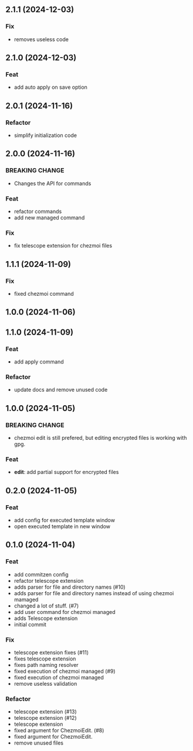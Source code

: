 ## 2.1.1 (2024-12-03)

### Fix

- removes useless code

## 2.1.0 (2024-12-03)

### Feat

- add auto apply on save option

## 2.0.1 (2024-11-16)

### Refactor

- simplify initialization code

## 2.0.0 (2024-11-16)

### BREAKING CHANGE

- Changes the API for commands

### Feat

- refactor commands
- add new managed command

### Fix

- fix telescope extension for chezmoi files

## 1.1.1 (2024-11-09)

### Fix

- fixed chezmoi command

## 1.0.0 (2024-11-06)

## 1.1.0 (2024-11-09)

### Feat

- add apply command

### Refactor

- update docs and remove unused code

## 1.0.0 (2024-11-05)

### BREAKING CHANGE

- chezmoi edit is still prefered, but editing encrypted files is working with gpg.

### Feat

- **edit**: add partial support for encrypted files

## 0.2.0 (2024-11-05)

### Feat

- add config for executed template window
- open executed template in new window

## 0.1.0 (2024-11-04)

### Feat

- add commitzen config
- refactor telescope extension
- adds parser for file and directory names (#10)
- adds parser for file and directory names instead of using chezmoi mamaged
- changed a lot of stuff. (#7)
- add user command for chezmoi managed
- adds Telescope extension
- initial commit

### Fix

- telescope extension fixes (#11)
- fixes telescope extension
- fixes path naming resolver
- fixed execution of chezmoi managed (#9)
- fixed execution of chezmoi managed
- remove useless validation

### Refactor

- telescope extension (#13)
- telescope extension (#12)
- telescope extension
- fixed argument for ChezmoiEdit. (#8)
- fixed argument for ChezmoiEdit.
- remove unused files
